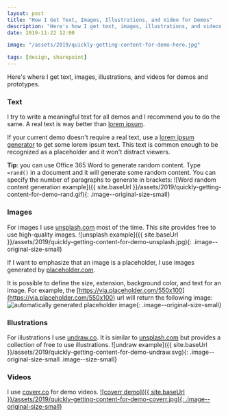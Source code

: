 ```yaml
---
layout: post
title: "How I Get Text, Images, Illustrations, and Video for Demos"
description: "Here's how I get text, images, illustrations, and videos for my demos and prototypes."
date: 2019-11-22 12:00

image: "/assets/2019/quickly-getting-content-for-demo-hero.jpg"

tags: [design, sharepoint]
---
```


Here's where I get text, images, illustrations, and videos for demos and prototypes.

### Text

I try to write a meaningful text for all demos and I recommend you to do the same. A real text is way better than [lorem ipsum](https://en.wikipedia.org/wiki/Lorem_ipsum).

If your current demo doesn't require a real text, use a [lorem ipsum generator](https://www.lipsum.com/) to get some lorem ipsum text. This text is common enough to be recognized as a placeholder and it won't distract viewers.

**Tip**: you can use Office 365 Word to generate random content. Type `=rand()` in a document and it will generate some random content. You can specify the number of paragraphs to generate in brackets:
![Word random content generation example]({{ site.baseUrl }}/assets/2019/quickly-getting-content-for-demo-rand.gif){: .image--original-size-small}

### Images

For images I use [unsplash.com](https://unsplash.com) most of the time. This site provides free to use high-quality images.
![unsplash example]({{ site.baseUrl }}/assets/2019/quickly-getting-content-for-demo-unsplash.jpg){: .image--original-size-small}

If I want to emphasize that an image is a placeholder, I use images generated by [placeholder.com](https://placeholder.com/).

It is possible to define the size, extension, background color, and text for an image. For example, the [https://via.placeholder.com/550x100](https://via.placeholder.com/550x100) url will return the following image:
![automatically generated placeholder image](https://via.placeholder.com/550x100){: .image--original-size-small}

### Illustrations

For illustrations I use [undraw.co](https://undraw.co). It is similar to [unsplash.com](https://unsplash.com) but provides a collection of free to use illustrations.
![undraw example]({{ site.baseUrl }}/assets/2019/quickly-getting-content-for-demo-undraw.svg){: .image--original-size-small .image--size-small}

### Videos

I use [coverr.co](https://coverr.co/) for demo videos.
[![coverr demo]({{ site.baseUrl }}/assets/2019/quickly-getting-content-for-demo-coverr.jpg){: .image--original-size-small}](https://coverr.co/videos/River%20Near%20Road--a8e70ece-7efd-4516-b190-d3344470e092)
